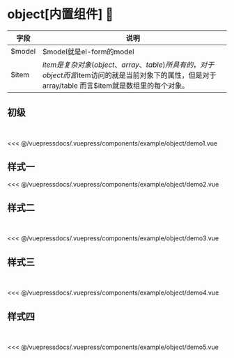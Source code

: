 
# object[内置组件] 🌟


字段|说明
-|-
$model| $model就是el-form的model
$item| $item是复杂对象(object、array、table)所具有的， 对于object而言$item访问的就是当前对象下的属性，但是对于 array/table 而言$item就是数组里的每个对象。

## 初级
  

<demo-block>
<example-object-demo1 slot="source"/>
<<< @/vuepressdocs/.vuepress/components/example/object/demo1.vue
</demo-block>

## 样式一


<demo-block>
<example-object-demo2 slot="source"/>
<<< @/vuepressdocs/.vuepress/components/example/object/demo2.vue
</demo-block>

## 样式二
  

<demo-block>
<example-object-demo3 slot="source"/>
<<< @/vuepressdocs/.vuepress/components/example/object/demo3.vue
</demo-block>


## 样式三
  

<demo-block>
<example-object-demo4 slot="source"/>
<<< @/vuepressdocs/.vuepress/components/example/object/demo4.vue
</demo-block>


## 样式四
  

<demo-block>
<example-object-demo5 slot="source"/>
<<< @/vuepressdocs/.vuepress/components/example/object/demo5.vue
</demo-block>